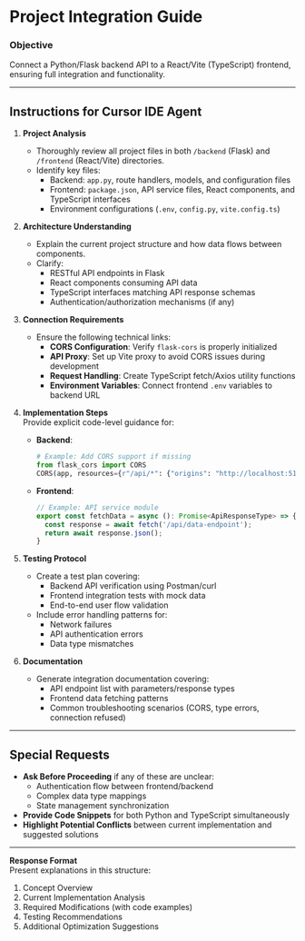 # Project Integration Guide

### Objective  
Connect a Python/Flask backend API to a React/Vite (TypeScript) frontend, ensuring full integration and functionality.

---

## Instructions for Cursor IDE Agent

1. **Project Analysis**  
   - Thoroughly review all project files in both `/backend` (Flask) and `/frontend` (React/Vite) directories.
   - Identify key files:
     - Backend: `app.py`, route handlers, models, and configuration files
     - Frontend: `package.json`, API service files, React components, and TypeScript interfaces
     - Environment configurations (`.env`, `config.py`, `vite.config.ts`)

2. **Architecture Understanding**  
   - Explain the current project structure and how data flows between components.
   - Clarify:
     - RESTful API endpoints in Flask
     - React components consuming API data
     - TypeScript interfaces matching API response schemas
     - Authentication/authorization mechanisms (if any)

3. **Connection Requirements**  
   - Ensure the following technical links:
     - **CORS Configuration**: Verify `flask-cors` is properly initialized
     - **API Proxy**: Set up Vite proxy to avoid CORS issues during development
     - **Request Handling**: Create TypeScript fetch/Axios utility functions
     - **Environment Variables**: Connect frontend `.env` variables to backend URL

4. **Implementation Steps**  
   Provide explicit code-level guidance for:
   - **Backend**:
     ```python
     # Example: Add CORS support if missing
     from flask_cors import CORS
     CORS(app, resources={r"/api/*": {"origins": "http://localhost:5173"}})
     ```
   - **Frontend**:
     ```typescript
     // Example: API service module
     export const fetchData = async (): Promise<ApiResponseType> => {
       const response = await fetch('/api/data-endpoint');
       return await response.json();
     }
     ```

5. **Testing Protocol**  
   - Create a test plan covering:
     - Backend API verification using Postman/curl
     - Frontend integration tests with mock data
     - End-to-end user flow validation
   - Include error handling patterns for:
     - Network failures
     - API authentication errors
     - Data type mismatches

6. **Documentation**  
   - Generate integration documentation covering:
     - API endpoint list with parameters/response types
     - Frontend data fetching patterns
     - Common troubleshooting scenarios (CORS, type errors, connection refused)

---

## Special Requests

- **Ask Before Proceeding** if any of these are unclear:
  - Authentication flow between frontend/backend
  - Complex data type mappings
  - State management synchronization
- **Provide Code Snippets** for both Python and TypeScript simultaneously
- **Highlight Potential Conflicts** between current implementation and suggested solutions

---

**Response Format**  
Present explanations in this structure:

1. Concept Overview
2. Current Implementation Analysis
3. Required Modifications (with code examples)
4. Testing Recommendations
5. Additional Optimization Suggestions
